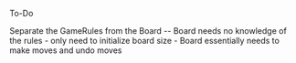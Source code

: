 To-Do

Separate the GameRules from the Board --
	Board needs no knowledge of the rules
	  - only need to initialize board size
	  - Board essentially needs to make moves and undo moves